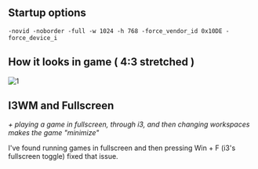 ## Startup options

```
-novid -noborder -full -w 1024 -h 768 -force_vendor_id 0x10DE -force_device_i
```
## How it looks in game ( 4:3 stretched )

![1](https://files.catbox.moe/q868d2.png)


## I3WM and Fullscreen

*+ playing a game in fullscreen, through i3, and then changing workspaces makes the game "minimize"*

 I've found running games in fullscreen and then pressing Win + F (i3's fullscreen toggle) fixed that issue.
